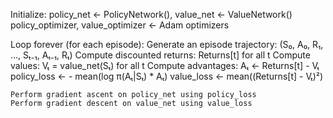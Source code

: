 Initialize:
    policy_net ← PolicyNetwork(), value_net ← ValueNetwork()
    policy_optimizer, value_optimizer ← Adam optimizers

Loop forever (for each episode):
    Generate an episode trajectory: (S₀, A₀, R₁, …, Sₜ₋₁, Aₜ₋₁, Rₜ)
    Compute discounted returns: Returns[t] for all t
    Compute values: Vₜ = value_net(Sₜ) for all t
    Compute advantages: Aₜ ← Returns[t] - Vₜ
    policy_loss ← - mean(log π(Aₜ|Sₜ) * Aₜ)
    value_loss ← mean((Returns[t] - Vₜ)²)

    Perform gradient ascent on policy_net using policy_loss
    Perform gradient descent on value_net using value_loss